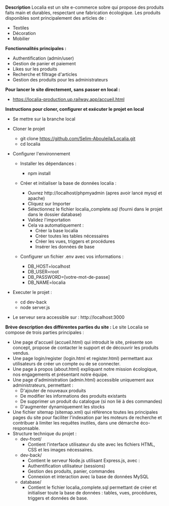 **Description**
Localia est un site e-commerce sobre qui propose des produits faits main et durables, respectant une fabrication écologique.
Les produits disponibles sont principalement des articles de :
- Textiles
- Décoration
- Mobilier

**Fonctionnalités principales :**
- Authentification (admin/user)
- Gestion de panier et paiement
- Likes sur les produits
- Recherche et filtrage d'articles
- Gestion des produits pour les administrateurs

**Pour lancer le site directement, sans passer en local :**
- https://localia-production.up.railway.app/accueil.html

**Instructions pour cloner, configurer et exécuter le projet en local**
- Se mettre sur la branche local
- Cloner le projet
    - git clone https://github.com/Selim-Abouleila/Localia.git
    - cd localia

- Configurer l'environnement 
    - Installer les dépendances :
        - npm install
    
    - Créer et initialiser la base de données localia :
        - Ouvrez http://localhost/phpmyadmin (apres avoir lancé mysql et apache)
        - Cliquez sur Importer
        - Sélectionnez le fichier localia_complete.sql (fourni dans le projet dans le dossier database)
        - Validez l'importation
        - Cela va automatiquement :
            - Créer la base localia
            - Créer toutes les tables nécessaires
            - Créer les vues, triggers et procédures
            - Insérer les données de base
    
    - Configurer un fichier .env avec vos informations :
        - DB_HOST=localhost
        - DB_USER=root
        - DB_PASSWORD=[votre-mot-de-passe]
        - DB_NAME=localia
    
- Executer le projet : 
    - cd dev-back
    - node server.js
 
- Le serveur sera accessible sur : http://localhost:3000

**Brève description des différentes parties du site :**
Le site Localia se compose de trois parties principales :

- Une page d'accueil (accueil.html) qui introduit le site, présente son concept, propose de contacter le support et de découvrir les produits vendus.
- Une page login/register (login.html et register.html) permettant aux utilisateurs de créer un compte ou de se connecter.
- Une page à propos (about.html) expliquant notre mission écologique, nos engagements et présentant notre équipe.
- Une page d'administration (admin.html) accessible uniquement aux administrateurs, permettant :
    - D'ajouter de nouveaux produits
    - De modifier les informations des produits existants
    - De supprimer un produit du catalogue (si non lié à des commandes)
    - D'augmenter dynamiquement les stocks
- Une fichier sitemap (sitemap.xml) qui référence toutes les principales pages du site pour faciliter l'indexation par les moteurs de recherche et contribuer à limiter les requêtes inutiles, dans une démarche éco-responsable. 
- Structure technique du projet :
    - dev-front/
        - Contient l'interface utilisateur du site avec les fichiers HTML, CSS et les images nécessaires.
    - dev-back/
        - Contient le serveur Node.js utilisant Express.js, avec :
        - Authentification utilisateur (sessions)
        - Gestion des produits, panier, commandes
        - Connexion et interaction avec la base de données MySQL
    - database/
        - Contient le fichier localia_complete.sql permettant de créer et initialiser toute la base de données : tables, vues, procédures, triggers et données de base.
